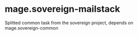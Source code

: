 # mage.sovereign-mailstack

Splitted common task from the sovereign project, depends on mage.sovereign-common
